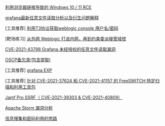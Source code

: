 [利用浏览器链接导致的 Windows 10 / 11 RCE](https://positive.security/blog/ms-officecmd-rce)

[grafana最新任意文件读取分析以及衍生问题解释](https://mp.weixin.qq.com/s/dqJ3F_fStlj78S0qhQ3Ggw)

[工具推荐]  [利用T3协议获取weblogic console 用户名/密码](https://github.com/pen4uin/JavaSec/tree/main/vulnerability-analysis/weblogic)

[靶场练习] [从外网 Weblogic 打进内网，再到约束委派接管域控](https://www.freebuf.com/vuls/304576.html)

[CVE-2021-43798 Grafana 未经授权的任意文件读取漏洞](https://github.com/jas502n/Grafana-CVE-2021-43798)

[OSCP备忘录(包含提取)](https://github.com/evets007/OSCP-Prep-cheatsheet)

[工具推荐] [grafana EXP](https://github.com/A-D-Team/grafanaExp)

[工具推荐] [针对 CVE-2021-37624 和 CVE-2021-41157 的 FreeSWITCH 特定扫描和利用工具包](https://github.com/0xInfection/PewSWITCH) 

[Jamf Pro SSRF（ CVE-2021-39303 & CVE-2021-40809）](https://blog.assetnote.io/2021/11/30/jamf-ssrf/) 

[Apache Storm 漏洞分析](http://noahblog.360.cn/apache-storm-vulnerability-analysis/) 

[信息搜集和密码利用的思路](https://mp.weixin.qq.com/s/HbnXhaN0QdlqTW7f__NFHA)
